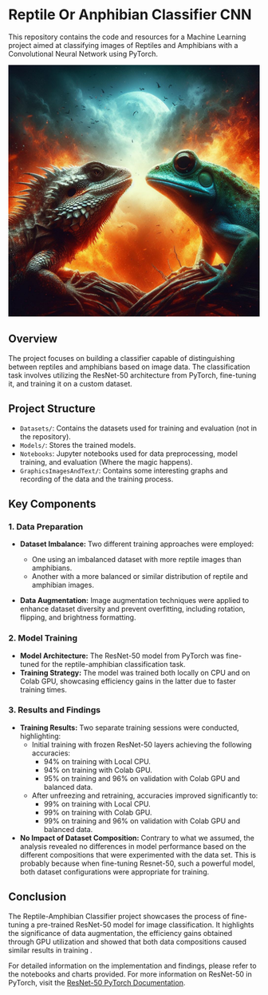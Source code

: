 # Reptile Or Anphibian Classifier CNN

This repository contains the code and resources for a Machine Learning project aimed at classifying images of Reptiles and Amphibians with a Convolutional Neural Network using PyTorch.

![Amphibian vs Reptile](image/Reptile-Amphibian.jpg)

## Overview

The project focuses on building a classifier capable of distinguishing between reptiles and amphibians based on image data. The classification task involves utilizing the ResNet-50 architecture from PyTorch, fine-tuning it, and training it on a custom dataset.

## Project Structure

- `Datasets/`: Contains the datasets used for training and evaluation (not in the repository).
- `Models/`: Stores the trained models.
- `Notebooks`: Jupyter notebooks used for data preprocessing, model training, and evaluation (Where the magic happens).
- `GraphicsImagesAndText/`: Contains some interesting graphs and recording of the data and the training process.

## Key Components

### 1. Data Preparation

- **Dataset Imbalance:** Two different training approaches were employed:
  - One using an imbalanced dataset with more reptile images than amphibians.
  - Another with a more balanced or similar distribution of reptile and amphibian images.

- **Data Augmentation:** Image augmentation techniques were applied to enhance dataset diversity and prevent overfitting, including rotation, flipping, and brightness formatting.

### 2. Model Training

- **Model Architecture:** The ResNet-50 model from PyTorch was fine-tuned for the reptile-amphibian classification task.
- **Training Strategy:** The model was trained both locally on CPU and on Colab GPU, showcasing efficiency gains in the latter due to faster training times.

### 3. Results and Findings

- **Training Results:** Two separate training sessions were conducted, highlighting:
  - Initial training with frozen ResNet-50 layers achieving the following accuracies:
    - 94% on training with Local CPU.
    - 94% on training with Colab GPU.
    - 95% on training and 96% on validation with Colab GPU and balanced data.
  - After unfreezing and retraining, accuracies improved significantly to:
    - 99% on training with Local CPU.
    - 99% on training with Colab GPU.
    - 99% on training and 96% on validation with Colab GPU and balanced data.
- **No Impact of Dataset Composition:** Contrary to what we assumed, the analysis revealed no differences in model performance based on the different compositions that were experimented with the data set. This is probably because when fine-tuning Resnet-50, such a powerful model, both dataset configurations were appropriate for training.

## Conclusion

The Reptile-Amphibian Classifier project showcases the process of fine-tuning a pre-trained ResNet-50 model for image classification. It highlights the significance of data augmentation, the efficiency gains obtained through GPU utilization and showed that both data compositions caused similar results in training .

For detailed information on the implementation and findings, please refer to the notebooks and charts provided.
For more information on ResNet-50 in PyTorch, visit the [ResNet-50 PyTorch Documentation](https://pytorch.org/vision/main/models/generated/torchvision.models.resnet50.html).
